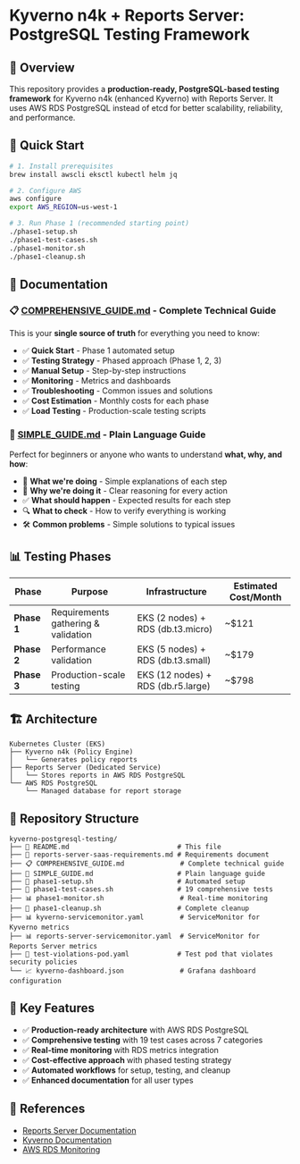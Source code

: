 # Kyverno n4k + Reports Server: PostgreSQL Testing Framework

## 🎯 Overview

This repository provides a **production-ready, PostgreSQL-based testing framework** for Kyverno n4k (enhanced Kyverno) with Reports Server. It uses AWS RDS PostgreSQL instead of etcd for better scalability, reliability, and performance.

## 🚀 Quick Start

```bash
# 1. Install prerequisites
brew install awscli eksctl kubectl helm jq

# 2. Configure AWS
aws configure
export AWS_REGION=us-west-1

# 3. Run Phase 1 (recommended starting point)
./phase1-setup.sh
./phase1-test-cases.sh
./phase1-monitor.sh
./phase1-cleanup.sh
```

## 📖 Documentation

### **📋 [COMPREHENSIVE_GUIDE.md](COMPREHENSIVE_GUIDE.md)** - **Complete Technical Guide**

This is your **single source of truth** for everything you need to know:
- ✅ **Quick Start** - Phase 1 automated setup
- ✅ **Testing Strategy** - Phased approach (Phase 1, 2, 3)
- ✅ **Manual Setup** - Step-by-step instructions
- ✅ **Monitoring** - Metrics and dashboards
- ✅ **Troubleshooting** - Common issues and solutions
- ✅ **Cost Estimation** - Monthly costs for each phase
- ✅ **Load Testing** - Production-scale testing scripts

### **📖 [SIMPLE_GUIDE.md](SIMPLE_GUIDE.md)** - **Plain Language Guide**

Perfect for beginners or anyone who wants to understand **what, why, and how**:
- 🎯 **What we're doing** - Simple explanations of each step
- 🤔 **Why we're doing it** - Clear reasoning for every action
- ✅ **What should happen** - Expected results for each step
- 🔍 **What to check** - How to verify everything is working
- 🛠️ **Common problems** - Simple solutions to typical issues

## 📊 Testing Phases

| Phase | Purpose | Infrastructure | Estimated Cost/Month |
|-------|---------|----------------|---------------------|
| **Phase 1** | Requirements gathering & validation | EKS (2 nodes) + RDS (db.t3.micro) | ~$121 |
| **Phase 2** | Performance validation | EKS (5 nodes) + RDS (db.t3.small) | ~$179 |
| **Phase 3** | Production-scale testing | EKS (12 nodes) + RDS (db.r5.large) | ~$798 |

## 🏗️ Architecture

```
Kubernetes Cluster (EKS)
├── Kyverno n4k (Policy Engine)
│   └── Generates policy reports
├── Reports Server (Dedicated Service)
│   └── Stores reports in AWS RDS PostgreSQL
└── AWS RDS PostgreSQL
    └── Managed database for report storage
```

## 📁 Repository Structure

```
kyverno-postgresql-testing/
├── 📖 README.md                           # This file
├── 📖 reports-server-saas-requirements.md # Requirements document
├── 📋 COMPREHENSIVE_GUIDE.md              # Complete technical guide
├── 📖 SIMPLE_GUIDE.md                     # Plain language guide
├── 🚀 phase1-setup.sh                     # Automated setup
├── 🧪 phase1-test-cases.sh                # 19 comprehensive tests
├── 📊 phase1-monitor.sh                   # Real-time monitoring
├── 🧹 phase1-cleanup.sh                   # Complete cleanup
├── 📊 kyverno-servicemonitor.yaml         # ServiceMonitor for Kyverno metrics
├── 📊 reports-server-servicemonitor.yaml  # ServiceMonitor for Reports Server metrics
├── 🧪 test-violations-pod.yaml            # Test pod that violates security policies
└── 📈 kyverno-dashboard.json              # Grafana dashboard configuration
```

## 🎯 Key Features

- ✅ **Production-ready architecture** with AWS RDS PostgreSQL
- ✅ **Comprehensive testing** with 19 test cases across 7 categories
- ✅ **Real-time monitoring** with RDS metrics integration
- ✅ **Cost-effective approach** with phased testing strategy
- ✅ **Automated workflows** for setup, testing, and cleanup
- ✅ **Enhanced documentation** for all user types

## 🔗 References

- [Reports Server Documentation](https://kyverno.github.io/reports-server/)
- [Kyverno Documentation](https://kyverno.io/docs/)
- [AWS RDS Monitoring](https://docs.aws.amazon.com/AmazonRDS/latest/UserGuide/CHAP_Monitoring.html)

